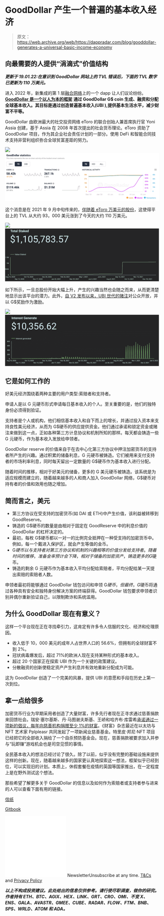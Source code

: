 # GoodDollar 产生一个普遍的基本收入经济

> 原文：<https://web.archive.org/web/https://dappradar.com/blog/gooddollar-generates-a-universal-basic-income-economy>

## 向最需要的人提供“涓滴式”价值结构

***更新于 19.01.22:在意识到 GoodDollar 网站上的 TVL 错误后，下面的 TVL 数字已更新为 110 万美元。***

进入 2022 年，新集成的第 1 层[融合网络](https://web.archive.org/web/20221206105722/https://dappradar.com/rankings/protocol/fuse)上的一个 dapp 让人们议论纷纷。 [**GoodDollar 是一个以人为本的框架**](https://web.archive.org/web/20221206105722/https://dappradar.com/multichain/defi/gooddollar-1) **通过 GoodDollar G$ coin 生成、融资和分配全球基本收入。其目标是通过创造普遍基本收入(UBI ),提供基本生活水平，减少财富不平等。**

GoodDollar 由欧洲最大的社交投资网络 eToro 的联合创始人兼首席执行官 Yoni Assia 创建，基于 Assia 在 2008 年首次提出的社会货币理论。eToro 资助了 GoodDollar 项目，作为其企业社会责任计划的一部分。使用 DeFi 和智能合同技术支持非营利组织弥合全球贫富差距的努力。

![](img/1288e6a80874efb3d9d2f32ab6e34dcc.png)![](img/2e6f274c53abd083c6d574d978ad26e4.png)

这个消息是在 2021 年 9 月中旬传来的，[伴随着 eToro 万美元的股份](https://web.archive.org/web/20221206105722/https://www.etoro.com/wp-content/uploads/2021/09/eToro-commits-1-million-stake-to-GoodDollar.pdf)，这使得平台上的 TVL 从大约 93，000 美元涨到了今天的大约 110 万美元。

![](img/8da5d8dca69cdfb74070996d14d60494.png)![](img/a95550117a4d88fe978bbb1351510b78.png)

如下所示，一旦总股份开始大幅上升，产生的兴趣当然也会随之而来，从而更清楚地显示出该平台的潜力。此外，[自 V2 发布以来，UBI 世代的赌注](https://web.archive.org/web/20221206105722/https://goodswap.xyz/#/stakes)对公众开放，并以 G$奖励作为激励。

![](img/dd4d4953fd19a83199472e753f7d0f36.png)![](img/be3e7579a611c817ccc8f48a999da2c2.png)

## 它是如何工作的

好美元经济围绕着两种主要的用户类型:索赔者和支持者。

申请人是以 G 元硬币形式申请每日基本收入的个人。至关重要的是，他们的独特身份必须得到验证。

支持者是个人或机构，他们相信基本收入和自下而上的增长，并通过投入资本来支持良性美元经济，从而为 G$硬币的供应提供资金。他们通过承诺和锁定资金或赌注来做到这一点，正如各种第三方计息协议和机制所知的那样。每天都会铸造一些 G 元硬币，作为基本收入发放给申领者。

GoodDollar reserve 的价值来自于在去中心化第三方协议中押注加密货币的支持者所产生的兴趣。通过积累的储备利息，G 元硬币被铸造。它们被用来支付支持者的市场利率利息，同时每天留出一定数量的 G$硬币作为基本收入进行分配。

随着时间的推移，相对于好美元的储备，更多的 G 美元硬币被铸造。该系统是为适应规模而建立的，随着越来越多的人和商人加入 GoodDollar 网络，G$硬币对持有者的价值和效用也随之增加。

## 简而言之，美元

*   第三方协议在受支持的加密货币(如 DAI 或 ETH)中产生价值，该利益被转移到 GoodReserve。
*   铸造的 G$硬币的数量是由相对于固定在 GoodReserve 中的利息价值的 GoodDollar 的杠杆决定的。
*   最初，每枚 G$硬币都以一对一的比例完全抵押在一种受支持的加密货币中。例如，每一个戴进入保护区，就会产生等值的金币。
*   G$硬币以与支持者对第三方协议和机制的兴趣相等的价值分发给支持者。随着时间的推移，准备金率预计会下降，相对于储备的加密资产，铸造更多的 G$硬币。
*   铸造的剩余 G 元硬币作为基本收入平均分配给索赔者，平均分配给某一天提出索赔的索赔者人数。

申领者最初将能够通过 GoodDollar 钱包访问和申领 G$硬币，但最终，G$硬币将通过各种具有安全和独特身份解决方案的终端获得。GoodDollar 钱包要求申领者识别并偶尔重新验证自己，以限制欺诈和系统滥用。

## 为什么 GoodDollar 现在有意义？

这样一个平台现在正在寻找牵引力，这肯定有许多令人信服的文化、经济和伦理原因。

*   收入低于 10，000 美元的成年人占世界人口的 56.6%，但拥有的全球财富不到 2%。
*   冠状病毒爆发后，超过 71%的欧洲人现在支持某种形式的基本收入。
*   超过 20 个国家正在探索 UBI 作为一个关键的政策建议。
*   分散融资的创新使稳定资产产生利息并有效地重新分配成为可能。

这为 GoodDollar 创造了一个完美的风暴，提供 UBI 的意愿和手段在历史上第一次到位。

## 拿一点给很多

加密货币行业为早期采用者创造了大量财富，许多先行者现在正寻求通过慈善捐款来回馈社会。瑞安·塞尔基斯、丹·马图谢夫斯基、王峤和哈齐布·库雷希[承诺通过一项新的倡议，每年向慈善机构捐赠至少 1%的财富](https://web.archive.org/web/20221206105722/https://cointelegraph.com/news/four-crypto-veterans-pledge-to-give-at-least-1-of-their-wealth-to-charity-each-year)。《财富》杂志最近在以太坊与 NFT 艺术家 Pplpleasr 共同发起了一项新闻业慈善基金。特里皮·邦尼·NFT 项目已经把它的全部收入捐给了一个自杀预防基金会。现在，慈善捐款被要求加入并参与“玩即赚”游戏机会也是司空见惯的事情。

全民基本收入的想法已经讨论了很久。除了以前，似乎没有完整的基础设施来提供这样的创新。现在，随着越来越多的国家更认真地探索这一想法，框架似乎已经到位，可以实现旧的计划。本质上，休假套餐在疫情的英国等国家推出，在一定程度上是在野外测试这个想法。

那些希望了解更多关于 GoodDollar 的信息以及如何作为索赔者或支持者参与进来的人可以查看下面有用的链接。

[信纸](https://web.archive.org/web/20221206105722/https://litepaper.gooddollar.org/)

[Gitbook](https://web.archive.org/web/20221206105722/https://gooddollar.gitbook.io/gooddocs/)

![](img/6d5a4a2d609c56e1a5771717e54ba759.png) NewsletterUnsubscribe at any time. [T&Cs](https://web.archive.org/web/20221206105722/https://dappradar.com/terms) and [Privacy Policy](https://web.archive.org/web/20221206105722/https://dappradar.com/privacy-policy)

***以上不构成投资建议。此处给出的信息仅供参考。请行使尽职调查，做你的研究。作者持有 ETH、BTC、AGIX、HEX、LINK、GRT、CRO、OMI、不变 X、ENS、GALA、AVASTR、GMEE、CUBE、RADAR、FLOW、FTM、BNB、SPS、WRLD、ATOM 和 ADA。***